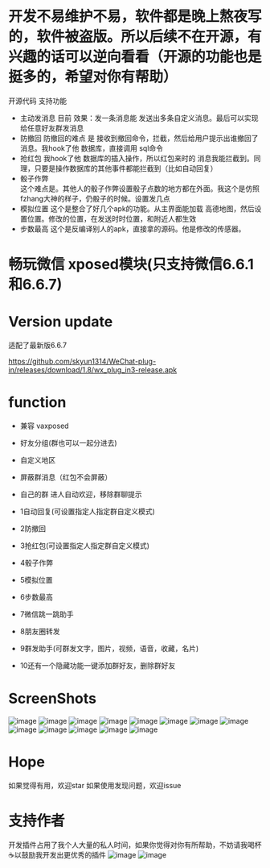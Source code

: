开发不易维护不易，软件都是晚上熬夜写的，软件被盗版。所以后续不在开源，有兴趣的话可以逆向看看（开源的功能也是挺多的，希望对你有帮助）
===

开源代码 支持功能

 * 主动发消息 
   目前 效果：发一条消息能 发送出多条自定义消息。最后可以实现给任意好友群发消息
 * 防撤回 
    防撤回的难点 是 接收到撤回命令，拦截，然后给用户提示出谁撤回了消息。我hook了他 数据库，直接调用 sql命令
 * 抢红包 
    我hook了他 数据库的插入操作，所以红包来时的 消息我能拦截到。同理，只要是操作数据库的其他事件都能拦截到（比如自动回复）
 * 骰子作弊  
     这个难点是。其他人的骰子作弊设置骰子点数的地方都在外面。我这个是仿照fzhang大神的样子，仍骰子的时候。设置发几点
 * 模拟位置 
     这个是整合了好几个apk的功能。从主界面能加载 高德地图，然后设置位置。修改的位置，在发送时时位置，和附近人都生效
 * 步数最高
   这个是反编译别人的apk，直接拿的源码。他是修改的传感器。


畅玩微信 xposed模块(只支持微信6.6.1和6.6.7)
====

Version update
====
适配了最新版6.6.7



https://github.com/skyun1314/WeChat-plug-in/releases/download/1.8/wx_plug_in3-release.apk

function
==== 
 * 兼容 vaxposed
 * 好友分组(群也可以一起分进去)
 * 自定义地区
 * 屏蔽群消息（红包不会屏蔽）
 * 自己的群 进人自动欢迎，移除群聊提示


 * 1自动回复(可设置指定人指定群自定义模式) 
 * 2防撤回  
 * 3抢红包(可设置指定人指定群自定义模式) 
 * 4骰子作弊 
 * 5模拟位置  
 * 6步数最高   
 * 7微信跳一跳助手
 * 8朋友圈转发
 * 9群发助手(可群发文字，图片，视频，语音，收藏，名片) 
 * 10还有一个隐藏功能一键添加群好友，删除群好友


ScreenShots
====
![image](https://github.com/skyun1314/AesTest/blob/master/11.png)
![image](https://github.com/skyun1314/AesTest/blob/master/22.png)
![image](https://github.com/skyun1314/AesTest/blob/master/33.png)
![image](https://github.com/skyun1314/AesTest/blob/master/44.png)
![image](https://github.com/skyun1314/AesTest/blob/master/screenshots/1.jpg)
![image](https://github.com/skyun1314/AesTest/blob/master/screenshots/chehui.jpg)
![image](https://github.com/skyun1314/AesTest/blob/master/screenshots/3.jpg)
![image](https://github.com/skyun1314/AesTest/blob/master/screenshots/4.jpg)
![image](https://github.com/skyun1314/AesTest/blob/master/screenshots/5.jpg)
![image](https://github.com/skyun1314/AesTest/blob/master/screenshots/6.jpg)
![image](https://github.com/skyun1314/AesTest/blob/master/screenshots/7.jpg)
![image](https://github.com/skyun1314/AesTest/blob/master/screenshots/setp.png)
![image](https://github.com/skyun1314/AesTest/blob/master/screenshots/9.jpg)
 


Hope
==== 
如果觉得有用，欢迎star
如果使用发现问题，欢迎issue

支持作者
==== 
开发插件占用了我个人大量的私人时间，如果你觉得对你有所帮助，不妨请我喝杯☕️以鼓励我开发出更优秀的插件
 ![image](https://github.com/skyun1314/AesTest/blob/master/screenshots/alipay.jpg)
![image](https://github.com/skyun1314/AesTest/blob/master/screenshots/mm_pay.png)

